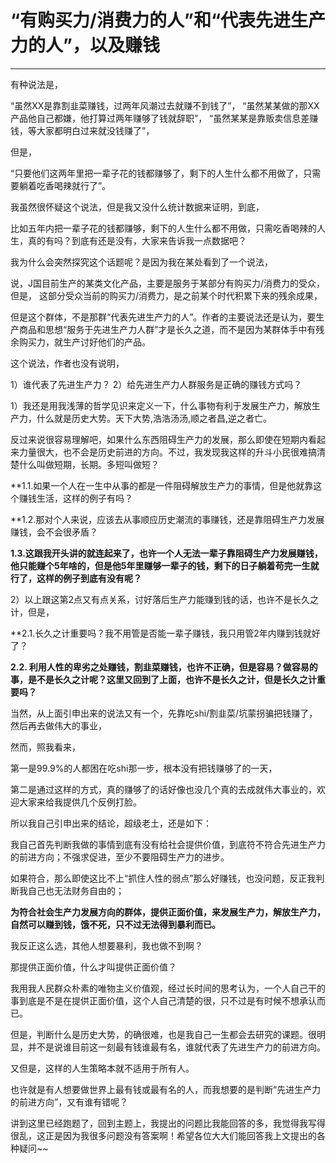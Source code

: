 <h1>“有购买力/消费力的人”和“代表先进生产力的人”，以及赚钱</h1>
<hr>

有种说法是，

“虽然XX是靠割韭菜赚钱，过两年风潮过去就赚不到钱了”，
“虽然某某做的那XX产品他自己都嫌，他打算过两年赚够了钱就辞职”，
“虽然某某是靠贩卖信息差赚钱，等大家都明白过来就没钱赚了”，

但是，

“只要他们这两年里把一辈子花的钱都赚够了，剩下的人生什么都不用做了，只需要躺着吃香喝辣就行了”。

我虽然很怀疑这个说法，但是我又没什么统计数据来证明，到底，

比如五年内把一辈子花的钱都赚够，剩下的人生什么都不用做，只需吃香喝辣的人生，真的有吗？到底有还是没有，大家来告诉我一点数据吧？

我为什么会突然探究这个话题呢？是因为我在某处看到了一个说法，

说，J国目前生产的某类文化产品，主要是服务于某部分有购买力/消费力的受众，
但是，
这部分受众当前的购买力/消费力，是之前某个时代积累下来的残余成果，

但是这个群体，不是那群“代表先进生产力的人”。作者的主要说法还是认为，要生产商品和思想“服务于先进生产力人群”才是长久之道，而不是因为某群体手中有残余购买力，就生产讨好他们的产品。

这个说法，作者也没有说明，

1）谁代表了先进生产力？
2）给先进生产力人群服务是正确的赚钱方式吗？

1）我还是用我浅薄的哲学见识来定义一下，什么事物有利于发展生产力，解放生产力，什么就是历史大势。天下大势,浩浩汤汤,顺之者昌,逆之者亡。

反过来说很容易理解吧，如果什么东西阻碍生产力的发展，那么即使在短期内看起来力量很大，也不会是历史前进的方向。不过，我发现我这样的升斗小民很难搞清楚什么叫做短期，长期。多短叫做短？

**1.1.如果一个人在一生中从事的都是一件阻碍解放生产力的事情，但是他就靠这个赚钱生活，这样的例子有吗？

**1.2.那对个人来说，应该去从事顺应历史潮流的事赚钱，还是靠阻碍生产力发展赚钱，会不会很矛盾？

**1.3.这跟我开头讲的就连起来了，也许一个人无法一辈子靠阻碍生产力发展赚钱，他只能赚个5年啥的，但是他5年里赚够一辈子的钱，剩下的日子躺着苟完一生就行了，这样的例子到底有没有呢？**

2）以上跟这第2点又有点关系，讨好落后生产力能赚到钱的话，也许不是长久之计，但是，

**2.1.长久之计重要吗？我不用管是否能一辈子赚钱，我只用管2年内赚到钱就好了？

**2.2. 利用人性的卑劣之处赚钱，割韭菜赚钱，也许不正确，但是容易？做容易的事，是不是长久之计呢？这里又回到了上面，也许不是长久之计，但是长久之计重要吗？**


当然，从上面引申出来的说法又有一个，先靠吃shi/割韭菜/坑蒙拐骗把钱赚了，然后再去做伟大的事业，

然而，照我看来，

第一是99.9%的人都困在吃shi那一步，根本没有把钱赚够了的一天，

第二是通过这样的方式，真的赚够了的话好像也没几个真的去成就伟大事业的，欢迎大家来给我提供几个反例打脸。


所以我自己引申出来的结论，超级老土，还是如下：

我自己首先判断我做的事情到底有没有给社会提供价值，到底符不符合先进生产力的前进方向；不强求促进，至少不要阻碍生产力的进步。

如果符合，那么即使这比不上“抓住人性的弱点”那么好赚钱，也没问题，反正我判断我自己也无法财务自由的；

**为符合社会生产力发展方向的群体，提供正面价值，来发展生产力，解放生产力，自然可以赚到钱，饿不死，只不过无法得到暴利而已。**

我反正这么选，其他人想要暴利，我也做不到啊？

那提供正面价值，什么才叫提供正面价值？

我用我人民群众朴素的唯物主义价值观，经过长时间的思考认为，一个人自己干的事到底是不是在提供正面价值，这个人自己清楚的很，只不过是有时候不想承认而已。

但是，判断什么是历史大势，的确很难，也是我自己一生都会去研究的课题。很明显，并不是说谁目前这一刻最有钱谁最有名，谁就代表了先进生产力的前进方向。

又但是，这样的人生策略本就不适用于所有人。

也许就是有人想要做世界上最有钱或最有名的人，而我想要的是判断“先进生产力的前进方向”，又有谁有错呢？

讲到这里已经跑题了，回到主题上，我提出的问题比我能回答的多，我觉得我写得很乱，这正是因为我很多问题没有答案啊！希望各位大大们能回答我上文提出的各种疑问~~
